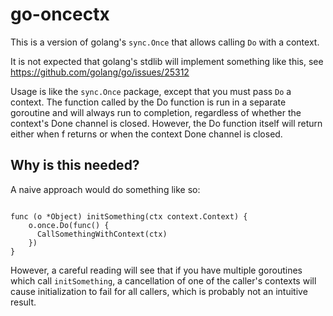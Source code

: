 go-oncectx
==========

This is a version of golang's `sync.Once` that allows calling `Do` with a
context.

It is not expected that golang's stdlib will implement something like this, 
see https://github.com/golang/go/issues/25312

Usage is like the `sync.Once` package, except that you must pass `Do` a context.
The function called by the Do function is run in a separate goroutine and
will always run to completion, regardless of whether the context's Done
channel is closed. However, the Do function itself will return either when
f returns or when the context Done channel is closed.


Why is this needed?
-------------------

A naive approach would do something like so:

```

func (o *Object) initSomething(ctx context.Context) {
    o.once.Do(func() {
      CallSomethingWithContext(ctx)  
    })
}

```

However, a careful reading will see that if you have multiple goroutines which
call `initSomething`, a cancellation of one of the caller's contexts will cause
initialization to fail for all callers, which is probably not an intuitive 
result.
